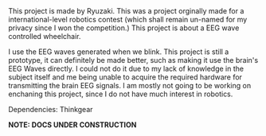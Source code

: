                 
                                                     
This project is made by Ryuzaki.
This was a project orginally made for a international-level robotics contest (which shall remain un-named for my privacy since I won the competition.) 
This project is about a EEG wave controlled wheelchair.

I use the EEG waves generated when we blink. This project is still a prototype, it can definitely be made better, such as making it use the brain's EEG Waves directly. I could not do it due to my lack of knowledge in the subject itself and me being unable to acquire the required hardware for transmitting the brain EEG signals.
I am mostly not going to be working on enchaning this project, since I do not have much interest in robotics.

Dependencies: Thinkgear





**NOTE: DOCS UNDER CONSTRUCTION**
